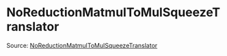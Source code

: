 # NoReductionMatmulToMulSqueezeTranslator

Source: [NoReductionMatmulToMulSqueezeTranslator](../../csrc/preseg_passes/translate_no_reduction_matmul_to_mul_squeeze.cpp#L26)
